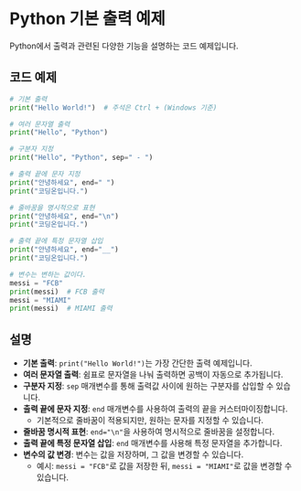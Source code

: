 
# Python 기본 출력 예제

Python에서 출력과 관련된 다양한 기능을 설명하는 코드 예제입니다.

## 코드 예제

```python
# 기본 출력
print("Hello World!")  # 주석은 Ctrl + (Windows 기준)

# 여러 문자열 출력
print("Hello", "Python") 

# 구분자 지정
print("Hello", "Python", sep=" - ") 

# 출력 끝에 문자 지정
print("안녕하세요", end=" ")
print("코딩온입니다.")

# 줄바꿈을 명시적으로 표현
print("안녕하세요", end="\n")
print("코딩온입니다.")

# 출력 끝에 특정 문자열 삽입
print("안녕하세요", end="__")
print("코딩온입니다.")

# 변수는 변하는 값이다.
messi = "FCB"
print(messi)  # FCB 출력
messi = "MIAMI"
print(messi)  # MIAMI 출력
```


## 설명

- **기본 출력**: `print("Hello World!")`는 가장 간단한 출력 예제입니다.
- **여러 문자열 출력**: 쉼표로 문자열을 나눠 출력하면 공백이 자동으로 추가됩니다.
- **구분자 지정**: `sep` 매개변수를 통해 출력값 사이에 원하는 구분자를 삽입할 수 있습니다.
- **출력 끝에 문자 지정**: `end` 매개변수를 사용하여 출력의 끝을 커스터마이징합니다.
  - 기본적으로 줄바꿈이 적용되지만, 원하는 문자를 지정할 수 있습니다.
- **줄바꿈 명시적 표현**: `end="\n"`을 사용하여 명시적으로 줄바꿈을 설정합니다.
- **출력 끝에 특정 문자열 삽입**: `end` 매개변수를 사용해 특정 문자열을 추가합니다.
- **변수의 값 변경**: 변수는 값을 저장하며, 그 값을 변경할 수 있습니다.
  - 예시: `messi = "FCB"`로 값을 저장한 뒤, `messi = "MIAMI"`로 값을 변경할 수 있습니다.

